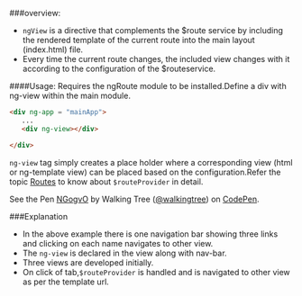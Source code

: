 ###overview:
* `ngView` is a directive that complements the $route  service by including the rendered template of the current route into the main layout (index.html) file. 
* Every time the current route changes, the included view changes with it according to the configuration of the  $routeservice.

####Usage:
 Requires the ngRoute module to be installed.Define a div with ng-view within the main module.
```html
<div ng-app = "mainApp">
   ...
   <div ng-view></div>

</div>    
```
`ng-view` tag simply creates a place holder where a corresponding view (html or ng-template view) can be placed based on the configuration.Refer the topic <a class="x-grid-item" target="_blank" href='http://slidedeck.walkingtree.in/slidedeck/#9. Advanced/2. Routes'>Routes</a> to know about ```$routeProvider``` in detail.

<p data-height="268" data-theme-id="0" data-slug-hash="NGogvO" data-default-tab="result" data-user="walkingtree" class='codepen'>See the Pen <a href='http://codepen.io/walkingtree/pen/NGogvO/'>NGogvO</a> by Walking Tree (<a href='http://codepen.io/walkingtree'>@walkingtree</a>) on <a href='http://codepen.io'>CodePen</a>.</p>
<script async src="//assets.codepen.io/assets/embed/ei.js"></script>

###Explanation
* In the above example there is one navigation bar showing three links and clicking on each name navigates to other view.
* The ```ng-view``` is declared in the view along with nav-bar.
* Three views are developed initially.
* On click of tab,```$routeProvider``` is handled and is navigated to other view as per the template url.
